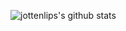 ![jottenlips's github stats](https://github-readme-stats.vercel.app/api?username=jottenlips&show_icons=true&theme=synthwave)
